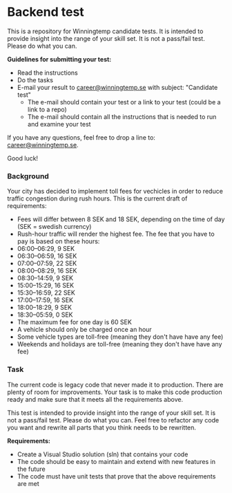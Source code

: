 # Backend test

This is a repository for Winningtemp candidate tests. It is intended to provide insight into the range of your skill set. It is not a pass/fail test. Please do what you can.

**Guidelines for submitting your test:**

- Read the instructions
- Do the tasks
- E-mail your result to career@winningtemp.se with subject: "Candidate test"
  - The e-mail should contain your test or a link to your test (could be a link to a repo)
  - The e-mail should contain all the instructions that is needed to run and examine your test

If you have any questions, feel free to drop a line to: career@winningtemp.se.

Good luck!

### Background

Your city has decided to implement toll fees for vechicles in order to reduce traffic congestion during rush hours. This is the current draft of requirements:

 - Fees will differ between 8 SEK and 18 SEK, depending on the time of
   day (SEK = swedish currency)
 - Rush-hour traffic will render the highest fee. The fee that you have
   to pay is based on these hours:
 - 06:00–06:29, 9 SEK
 - 06:30–06:59, 16 SEK
 - 07:00–07:59, 22 SEK
 - 08:00–08:29, 16 SEK
 - 08:30–14:59, 9 SEK
 - 15:00–15:29, 16 SEK
 - 15:30–16:59, 22 SEK
 - 17:00–17:59, 16 SEK
 - 18:00–18:29, 9 SEK
 - 18:30–05:59, 0 SEK
 - The maximum fee for one day is 60 SEK
 - A vehicle should only be charged once an hour
 - Some vehicle types are toll-free (meaning they don't have have any fee)
 - Weekends and holidays are toll-free (meaning they don't have have any
   fee)

### Task

The current code is legacy code that never made it to production. There are plenty of room for improvements. Your task is to make this code production ready and make sure that it meets all the requirements above. 

This test is intended to provide insight into the range of your skill set. It is not a pass/fail test. Please do what you can. Feel free to refactor any code you want and rewrite all parts that you think needs to be rewritten.

**Requirements:**

- Create a Visual Studio solution (sln) that contains your code 
- The code should be easy to maintain and extend with new features in the future
- The code must have unit tests that prove that the above requirements are met

